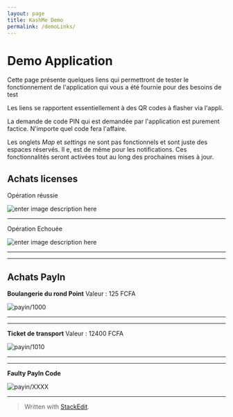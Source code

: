 ```yaml
---
layout: page
title: KashMe Demo
permalink: /demoLinks/
---
```


# Demo Application 

Cette page présente quelques liens qui permettront de tester le fonctionnement de l'application qui vous a été fournie pour des besoins de test

Les liens se rapportent essentiellement à des QR codes à flasher via l'appli.

La demande de code PIN qui est demandée par l'application est purement factice. N'importe quel code fera l'affaire.

Les onglets *Map* et *settings* ne sont pas fonctionnels et sont juste des espaces réservés. Il e, est de même pour les notifications.
Ces fonctionnalités seront activées tout au long des prochaines mises à jour.


## Achats licenses

Opération réussie

![enter image description here](http://chart.apis.google.com/chart?cht=qr&chs=300x300&chl=prt/XXMRC&chld=H%7C0)

<hr>

Opération Echouée

![enter image description here](http://chart.apis.google.com/chart?cht=qr&chs=300x300&chl=prt/DCE01&chld=H%7C0)
<hr>
<hr>

## Achats PayIn


**Boulangerie du rond Point**
Valeur :  125 FCFA

![payin/1000
](http://chart.apis.google.com/chart?cht=qr&chs=300x300&chl=payin/1000&chld=H%7C0) 

<hr/>
<hr/>

**Ticket de transport**
Valeur :  12400 FCFA

![payin/1010
](http://chart.apis.google.com/chart?cht=qr&chs=300x300&chl=payin/1010&chld=H%7C0) 

<hr/>
<hr/>




**Faulty PayIn Code**


![payin/XXXX
](http://chart.apis.google.com/chart?cht=qr&chs=300x300&chl=payin/XXXX&chld=H%7C0)

<hr>

> Written with [StackEdit](https://stackedit.io/).
